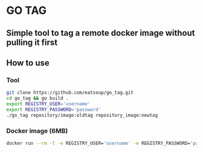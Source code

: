 # GO TAG
## Simple tool to tag a remote docker image without pulling it first

## How to use
### Tool
```bash
git clone https://github.com/eatsoup/go_tag.git
cd go_tag && go build .
export REGISTRY_USER='username'
export REGISTRY_PASSWORD='password'
./go_tag repository/image:oldtag repository_image:newtag
```
### Docker image (6MB)
```bash
docker run --rm -t -e REGISTRY_USER='username' -e REGISTRY_PASSWORD='password' eatsoup/go_tag go_tag repository/image:old_tag repository/image:new_tag
```
